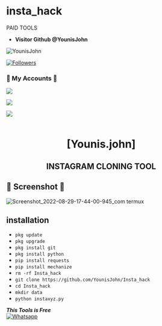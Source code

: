 # insta_hack
PAID TOOLS
* **Visitor Github @YounisJohn**

![YounisJohn](https://komarev.com/ghpvc/?username=YounisJohn&color=blue)

<a href="https://github.com/YounisJohn/followers">

<img title="Followers" src="https://img.shields.io/github/followers/YounisJohn?label=Followers&color=red&style=flat-square"></a>

### 👤 My Accounts 👤

[![](https://img.shields.io/badge/Facebook-blue?logo=Facebook&logoColor=blue&labelColor=white)](https://www.facebook.com/noob.hackers)

[![](https://img.shields.io/badge/Messenger-red?logo=Messenger&logoColor=red&labelColor=black)](https://m.me/noob.hackers) <br>

[![](https://img.shields.io/badge/Whatsapp-CHAT-red?logo=Whatsapp&logoColor=Brightgreen&labelColor=white)](https://wa.me/923404708884?text=Hello+Younis+John) <br><br>


<h1 align="center"> [Younis.john]</h1>

<h2 align="center">  INSTAGRAM CLONING TOOL </h2>

## 📸 Screenshot 📸

![Screenshot_2022-08-29-17-44-00-945_com termux](https://github.com/YounisJohn/Insta_hack/blob/main/Picsart_22-11-28_09-06-52-290.png)

## <b>installation</b>


- `pkg update`
- `pkg upgrade`
- `pkg install git`
- `pkg install python`
- `pip install requests`
- `pip install mechanize`
- `rm -rf Insta_hack`
- `git clone https://github.com/YounisJohn/Insta_hack`
- `cd Insta_hack`
- `mkdir data`
- `python instaxyz.py`



 ___This Tools is Free___</br>
 [![Whatsapp](https://img.shields.io/badge/Whatsapp-Younis.john-deepgreen?style=flat-square&logo=whatsapp)](https://wa.me/+923404708884)
